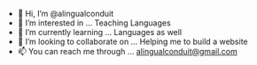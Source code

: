 - 👋 Hi, I’m @alingualconduit
- 👀 I’m interested in ... Teaching Languages
- 🌱 I’m currently learning ... Languages as well
- 💞️ I’m looking to collaborate on ... Helping me to build a website
- 📫 You can reach me through ... alingualconduit@gmail.com

<!---
alingualconduit/alingualconduit is a ✨ special ✨ repository because its `README.md` (this file) appears on your GitHub profile.
You can click the Preview link to take a look at your changes.
--->
